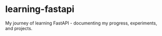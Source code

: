 # learning-fastapi
My journey of learning FastAPI - documenting my progress, experiments, and projects.
